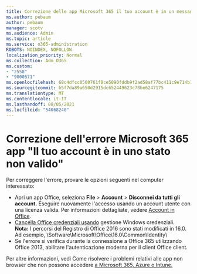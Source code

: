 ```yaml
---
title: Correzione delle app Microsoft 365 il tuo account è in un messaggio di stato non valido
ms.author: pebaum
author: pebaum
manager: scotv
ms.audience: Admin
ms.topic: article
ms.service: o365-administration
ROBOTS: NOINDEX, NOFOLLOW
localization_priority: Normal
ms.collection: Adm_O365
ms.custom:
- "2558"
- "9000571"
ms.openlocfilehash: 68c4dfcc0500761f8ce5090fddb9f2ad58af77bc411c9e714b14c383fef177de
ms.sourcegitcommit: b5f7da89a650d2915dc652449623c78be6247175
ms.translationtype: MT
ms.contentlocale: it-IT
ms.lasthandoff: 08/05/2021
ms.locfileid: "54068240"
---
```

# <a name="fixing-the-microsoft-365-apps-your-account-is-in-a-bad-state-error"></a>Correzione dell'errore Microsoft 365 app "Il tuo account è in uno stato non valido"

Per correggere l'errore, provare le opzioni seguenti nel computer interessato:

- Apri un app Office, seleziona **File**  >  **Account**  >  **Disconnei da tutti gli account.** Eseguire nuovamente l'accesso usando un account utente con una licenza valida. Per informazioni dettagliate, vedere [Account in Office](https://support.office.com/article/accounts-in-office-628ea040-f265-49de-b986-be09c3ebf8a9).
- [Cancella Office credenziali usando](https://docs.microsoft.com/office/troubleshoot/error-messages/another-account-already-signed-in#step-3-clear-cached-credentials-on-the-computer) gestione Windows credenziali.<br>
  **Nota:** I percorsi del Registro di Office 2016 sono stati modificati in 16.0. Ad esempio, \Software\Microsoft\Office\16.0\Common\Identity\
- Se l'errore si verifica durante la connessione a Office 365 utilizzando [](https://docs.microsoft.com/microsoft-365/admin/security-and-compliance/enable-modern-authentication) Office 2013, abilitare l'autenticazione moderna per il client Office client.

Per altre informazioni, vedi Come risolvere i problemi relativi alle app non browser che non possono accedere [a Microsoft 365, Azure o Intune.](https://support.office.com/article/how-to-troubleshoot-non-browser-apps-that-can-t-sign-in-to-office-365-azure-or-intune-3ba1b268-66f6-462c-b0e5-070f5c2603c1)

